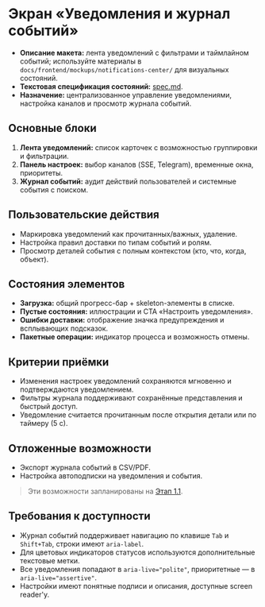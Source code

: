 # Экран «Уведомления и журнал событий»

- **Описание макета:** лента уведомлений с фильтрами и таймлайном событий; используйте материалы в `docs/frontend/mockups/notifications-center/` для визуальных состояний.
- **Текстовая спецификация состояний:** [spec.md](mockups/notifications-center/spec.md).
- **Назначение:** централизованное управление уведомлениями, настройка каналов и просмотр журнала событий.

## Основные блоки
1. **Лента уведомлений:** список карточек с возможностью группировки и фильтрации.
2. **Панель настроек:** выбор каналов (SSE, Telegram), временные окна, приоритеты.
3. **Журнал событий:** аудит действий пользователей и системные события с поиском.

## Пользовательские действия
- Маркировка уведомлений как прочитанных/важных, удаление.
- Настройка правил доставки по типам событий и ролям.
- Просмотр деталей события с полным контекстом (кто, что, когда, объект).

## Состояния элементов
- **Загрузка:** общий прогресс-бар + skeleton-элементы в списке.
- **Пустые состояния:** иллюстрации и CTA «Настроить уведомления».
- **Ошибки доставки:** отображение значка предупреждения и всплывающих подсказок.
- **Пакетные операции:** индикатор процесса и возможность отмены.

## Критерии приёмки
- Изменения настроек уведомлений сохраняются мгновенно и подтверждаются уведомлением.
- Фильтры журнала поддерживают сохранённые представления и быстрый доступ.
- Уведомление считается прочитанным после открытия детали или по таймеру (5 с).

## Отложенные возможности
- Экспорт журнала событий в CSV/PDF.
- Настройка автоподписки на уведомления и события.

> Эти возможности запланированы на [Этап 1.1](../delivery-plan.md#этап-11-улучшения-после-запуска).

## Требования к доступности
- Журнал событий поддерживает навигацию по клавише `Tab` и `Shift+Tab`, строки имеют `aria-label`.
- Для цветовых индикаторов статусов используются дополнительные текстовые метки.
- Все уведомления попадают в `aria-live="polite"`, приоритетные — в `aria-live="assertive"`.
- Настройки имеют понятные подписи и описания, доступные screen reader'у.
